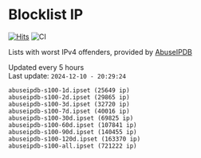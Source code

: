 # Blocklist IP

[![Hits](https://hits.seeyoufarm.com/api/count/incr/badge.svg?url=https%3A%2F%2Fgithub.com%2Fborestad%2Fblocklist-ip%2F&count_bg=%2379C83D&title_bg=%23555555&icon=&icon_color=%23E7E7E7&title=hits&edge_flat=false)](https://hits.seeyoufarm.com)  ![CI](https://img.shields.io/github/workflow/status/borestad/blocklist-ip/CI?style=flat-square)

Lists with worst IPv4 offenders, provided by [AbuseIPDB](https://www.abuseipdb.com/)

<!-- FOOTER-PLACEHOLDER -->
Updated every 5 hours<br>
Last update: `2024-12-10 - 20:29:24`
```
abuseipdb-s100-1d.ipset (25649 ip)
abuseipdb-s100-2d.ipset (29865 ip)
abuseipdb-s100-3d.ipset (32720 ip)
abuseipdb-s100-7d.ipset (40016 ip)
abuseipdb-s100-30d.ipset (69825 ip)
abuseipdb-s100-60d.ipset (107841 ip)
abuseipdb-s100-90d.ipset (140455 ip)
abuseipdb-s100-120d.ipset (163370 ip)
abuseipdb-s100-all.ipset (721222 ip)
```
